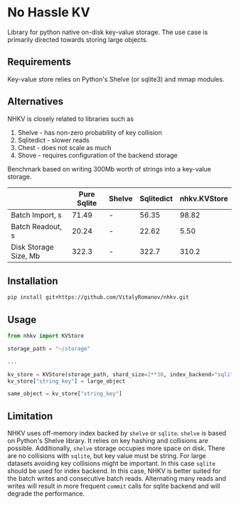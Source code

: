 # No Hassle KV

Library for python native on-disk key-value storage. The use case is primarily directed towards storing large objects.

## Requirements

Key-value store relies on Python's Shelve (or sqlite3) and mmap modules. 

## Alternatives

NHKV is closely related to libraries such as 
1. Shelve - has non-zero probability of key collision
2. Sqlitedict - slower reads
3. Chest - does not scale as much
4. Shove - requires configuration of the backend storage

Benchmark based on writing 300Mb worth of strings into a key-value storage.

| |Pure Sqlite|Shelve|Sqlitedict|nhkv.KVStore|
|---|---|---|---|---|
|Batch Import, s|71.49|-|56.35|98.82|
|Batch Readout, s|20.24|-|22.62|5.50|
|Disk Storage Size, Mb|322.3|-|322.7|310.2|


## Installation

```bash
pip install git+https://github.com/VitalyRomanov/nhkv.git
```

## Usage

```python
from nhkv import KVStore

storage_path = "~/storage"

...

kv_store = KVStore(storage_path, shard_size=2**30, index_backend="sqlite")
kv_store["string_key"] = large_object

same_object = kv_store["string_key"]
```

## Limitation

NHKV uses off-memory index backed by `shelve` or `sqlite`. `shelve` is based on Python's Shelve library. It relies on key hashing and collisions are possible. Additionally, `shelve` storage occupies more space on disk. There are no collisions with `sqlite`, but key value must be string. For large datasets avoiding key collisions might be important. In this case `sqlite` should be used for index backend. In this case, NHKV is better suited for the batch writes and consecutive batch reads. Alternating many reads and writes will result in more frequent `commit` calls for sqlite backend and will degrade the performance.
